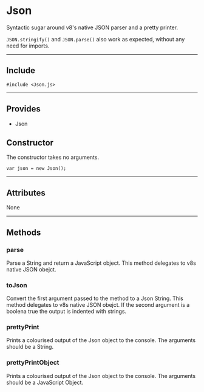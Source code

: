 # Json

Syntactic sugar around v8's native JSON parser and a pretty printer.

`JSON.stringify()` and `JSON.parse()` also work as expected, without any need for imports.

----------------------------

## Include

`#include <Json.js>`

-----------------------

## Provides

* Json

## Constructor

The constructor takes no arguments.

    var json = new Json();

-----------------------

## Attributes

None

-----------------------

## Methods

### parse

Parse a String and return a JavaScript object. This method delegates to v8s native JSON obejct.

### toJson

Convert the first argument passed to the method to a Json String. This method delegates to v8s native JSON obejct.
If the second argument is a boolena true the output is indented with strings.

### prettyPrint

Prints a colourised output of the Json object to the console.  The arguments should be a String.

### prettyPrintObject

Prints a colourised output of the Json object to the console.  The arguments should be a JavaScript Object.

